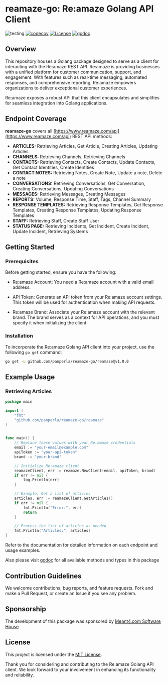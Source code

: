 # reamaze-go: Re:amaze Golang API Client

![testing](https://github.com/panperla/reamaze-go/actions/workflows/tests.yml/badge.svg)
[![codecov](https://codecov.io/gh/panperla/reamaze-go/graph/badge.svg?token=R6888TMAL6)](https://codecov.io/gh/panperla/reamaze-go)
[![License](https://img.shields.io/github/license/panperla/reamaze-go)](https://github.com/panperla/reamaze-go/blob/main/LICENSE)
[![godoc](https://godoc.org/github.com/panperla/reamaze-go?status.svg)](https://pkg.go.dev/github.com/panperla/reamaze-go@v0.0.0-20240116210523-dc1b94da3bce/reamaze)

## Overview

This repository houses a Golang package designed to serve as a client for interacting with the Re:amaze REST API. 
Re:amaze is providing businesses with a unified platform for customer communication, support, and engagement. With features such as real-time messaging, automated responses, and comprehensive reporting, Re:amaze empowers organizations to deliver exceptional customer experiences.

Re:amaze exposes a robust API that this client encapsulates and simplifies for seamless integration into Golang applications.

## Endpoint Coverage

**reamaze-go** covers all [https://www.reamaze.com/api](https://www.reamaze.com/api) REST API methods:

- **ARTICLES:** Retrieving Articles, Get Article, Creating Articles, Updating Articles
- **CHANNELS:** Retrieving Channels, Retrieving Channels
- **CONTACTS:** Retrieving Contacts, Create Contacts, Update Contacts, Get Contact Identities, Create Identities
- **CONTACT NOTES:** Retrieving Notes, Create Note, Update a note, Delete a note
- **CONVERSATIONS:** Retrieving Conversations, Get Conversation, Creating Conversations, Updating Conversations
- **MESSAGES:** Retrieving Messages, Creating Messages
- **REPORTS:** Volume, Response Time, Staff, Tags, Channel Summary
- **RESPONSE TEMPLATES:** Retrieving Response Templates, Get Response Templates, Creating Response Templates, Updating Response Templates
- **STAFF:** Retrieving Staff, Create Staff User
- **STATUS PAGE:** Retrieving Incidents, Get Incident, Create Incident, Update Incident, Retrieving Systems

## Getting Started

### Prerequisites
Before getting started, ensure you have the following:

- Re:amaze Account: You need a Re:amaze account with a valid email address.

- API Token: Generate an API token from your Re:amaze account settings. This token will be used for authentication when making API requests.

- Re:amaze Brand: Associate your Re:amaze account with the relevant brand. The brand serves as a context for API operations, and you must specify it when initializing the client.

### Installation

To incorporate the Re:amaze Golang API client into your project, use the following `go get` command:

```bash
go get -u github.com/panperla/reamaze-go/reamaze@v1.0.0
```

## Example Usage

### Retrieving Articles

```go
package main

import (
	"fmt"
	"github.com/panperla/reamaze-go/reamaze"
)


func main() {
    // Replace these values with your Re:amaze credentials
    email := "your-email@example.com"
    apiToken := "your-api-token"
    brand := "your-brand"

    // Initialize Re:amaze client
    reamazeClient, err := reamaze.NewClient(email, apiToken, brand)
    if err != nil {
        log.Println(err)
    }

    // Example: Get a list of articles
    articles, err := reamazeClient.GetArticles()
    if err != nil {
        fmt.Println("Error:", err)
        return
    }

    // Process the list of articles as needed
    fmt.Println("Articles:", articles)
}
```

Refer to the documentation for detailed information on each endpoint and usage examples.

Also please visit [godoc](https://pkg.go.dev/github.com/panperla/reamaze-go@v0.0.0-20240116210523-dc1b94da3bce/reamaze) for all available methods and types in this package

## Contribution Guidelines

We welcome contributions, bug reports, and feature requests. Fork and make a Pull Request, or create an Issue if you see any problem.

## Sponsorship

The development of this package was sponsored by [Meant4.com Software House](https://meant4.com/?utm_source=github_reamaze)

## License

This project is licensed under the [MIT License](LICENSE).

Thank you for considering and contributing to the Re:amaze Golang API client. We look forward to your involvement in enhancing its functionality and reliability.